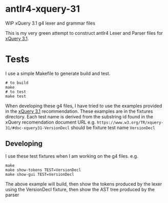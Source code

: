 # antlr4-xquery-31

WIP xQuery 3.1 g4 lexer and grammar files

This is my very green attempt to construct antlr4 Lexer and Parser files for [xQuery 3.1](https://www.w3.org/TR/xquery-31/).


# Tests

I use a simple Makefile to generate build and test.


``` 
# to build
make
# to test
make test
```

When developing these g4 files, I have tried to use the examples provided 
in the [xQuery 3.1](https://www.w3.org/TR/xquery-31/) recommendation.
These examples are in the fixtures directory.
Each test name is derived from the substring id found in the xQuery recomendation document URL
e.g. `https://www.w3.org/TR/xquery-31/#doc-xquery31-VersionDecl`
should  be fixture test name `VersionDecl`


## Developing

I use these test fixtures when I am working on the g4 files.  e.g.

```
make
make show-tokens TEST=VersionDecl
make show-gui TEST=VersionDecl

```

The above example will build, 
then show the tokens produced by the lexer  using the VersionDecl fixture,
then show the AST tree  produced by the parser







